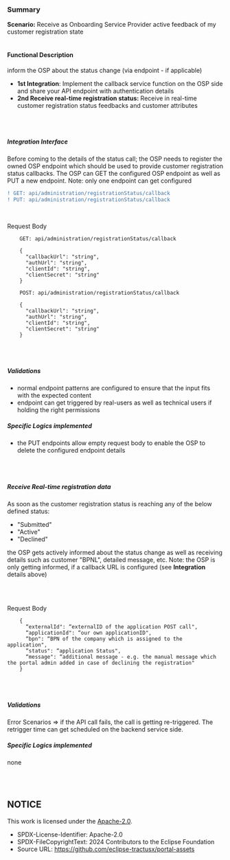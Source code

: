 ### Summary

**Scenario:** Receive as Onboarding Service Provider active feedback of my customer registration state
<br>
<br>

#### Functional Description

inform the OSP about the status change (via endpoint - if applicable)

- **1st Integration**: Implement the callback service function on the OSP side and share your API endpoint with authentication details
- **2nd Receive real-time registration status:** Receive in real-time customer registration status feedbacks and customer attributes

<br>
<br>

##### Integration Interface

Before coming to the details of the status call; the OSP needs to register the owned OSP endpoint which should be used to provide customer registration status callbacks.
The OSP can GET the configured OSP endpoint as well as PUT a new endpoint. Note: only one endpoint can get configured

```diff
! GET: api/administration/registrationStatus/callback
! PUT: api/administration/registrationStatus/callback
```

<br>

Request Body

        GET: api/administration/registrationStatus/callback

        {
          "callbackUrl": "string",
          "authUrl": "string",
          "clientId": "string",
          "clientSecret": "string"
        }

        POST: api/administration/registrationStatus/callback

        {
          "callbackUrl": "string",
          "authUrl": "string",
          "clientId": "string",
          "clientSecret": "string"
        }

<br>
<br>

##### Validations

- normal endpoint patterns are configured to ensure that the input fits with the expected content
- endpoint can get triggered by real-users as well as technical users if holding the right permissions

##### Specific Logics implemented

- the PUT endpoints allow empty request body to enable the OSP to delete the configured endpoint details

<br>
<br>

##### Receive Real-time registration data

As soon as the customer registration status is reaching any of the below defined status:

- "Submitted"
- "Active"
- "Declined"

the OSP gets actively informed about the status change as well as receiving details such as customer "BPNL", detailed message, etc.
Note: the OSP is only getting informed, if a callback URL is configured (see **Integration** details above)

<br>
<br>

Request Body

        {
          “externalId": “externalID of the application POST call",
          “applicationId": “our own applicationID",
          “bpn": “BPN of the company which is assigned to the application",
          “status": “application Status",
          “message": “additional message - e.g. the manual message which the portal admin added in case of declining the registration"
        }

<br>
<br>

##### Validations

Error Scenarios
=> if the API call fails, the call is getting re-triggered. The retrigger time can get scheduled on the backend service side.

##### Specific Logics implemented

none

<br>
<br>

## NOTICE

This work is licensed under the [Apache-2.0](https://www.apache.org/licenses/LICENSE-2.0).

- SPDX-License-Identifier: Apache-2.0
- SPDX-FileCopyrightText: 2024 Contributors to the Eclipse Foundation
- Source URL: https://github.com/eclipse-tractusx/portal-assets
